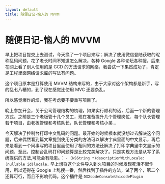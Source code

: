 ```yaml
---
layout: default
title: 随便日记-恼人的 MVVM  
---  
```


# 随便日记-恼人的 MVVM

早上把项目提交上去测试，今天换了一个项目来写；解决了使用微信登陆获取的昵称乱码问题，花了老长时间不知道怎么解决，各种 Google 各种论坛各种搜，后来在网上看了别人使用的是 GCD 的方法请求的网络，我尝试一下果然成功了，肯定是工程里面网络请求库的写法有问题。

这个项目原本是打算使用 MVVM 结构来写的，由于大家对这个架构都是新手，写的乱七八糟的，到了现在感觉比使用 MVC 还要杂乱。

所以感觉爆炸的烦，我在考虑要不要重写项目了。  

晚上参加开会，关于公司管理结构的梳理，如果实行顺利的话，后面一个新的管理方式。之前是三个老板管十几个员工，现在准备提升几个管理岗位，每个队长管理若干项目，由老板管理和考核队长，队长管理和考核小弟...  

今天解决了控制台打印中文乱码的问题。最开始的时候根本就没想过去解决这个问题，后来偶然看到篇文章提到使用分类的方法可以解决字典里面的中文显示，再后来是看到一个同事写的项目里面使用了相同的方法还解决了打印字典里中文显示的问题，至此，控制台乱码打印问题算是比较完美解决了。只是实现方法是从写了系统提供的方法,可能会有隐患。：
```- (NSString *)descriptionWithLocale:(nullable id)locale;```
早上想将这个文件导入到久项目的时候发现死活不起作用，所以还得在 Google 上乱搜一番，然后找到了插件的方法，试了两个，第二个还算可行，而且不影响代码。这个插件是
 ```DXXcodeConsoleUnicodePlugin```
